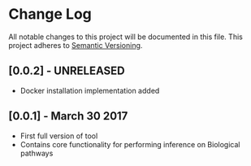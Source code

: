# Change Log
All notable changes to this project will be documented in this file.
This project adheres to [Semantic Versioning](http://semver.org/).

## [0.0.2] - UNRELEASED

- Docker installation implementation added

## [0.0.1] - March 30 2017

- First full version of tool
- Contains core functionality for performing inference on Biological pathways
